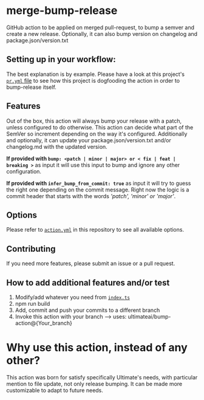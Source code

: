 # merge-bump-release

GitHub action to be applied on merged pull-request, to bump a semver and create a new release. Optionally, it can also bump version on changelog and package.json/version.txt

## Setting up in your workflow:

The best explanation is by example. Please have a look at this project's [`pr.yml` file](./.github/workflows/pr.yml)
to see how this project is dogfooding the action in order to bump-release itself.

## Features

Out of the box, this action will always bump your release with a patch, unless configured
to do otherwise. This action can decide what part of the SemVer so increment depending on 
the way it's configured.
Additionally and optionally, it can update your package.json/version.txt and/or changelog.md with the updated version. 

**If provided with `bump: <patch | minor | major> or < fix | feat | breaking >`** as input it will use this input to bump and ignore any other configuration.

**If provided with `infer_bump_from_commit: true`** as input it will try to guess the right one depending on the commit message. Right now the logic is a commit header that starts with the words _'patch', 'minor' or 'major'_.

## Options

Please refer to [`action.yml`](./action.yml) in this repository to see all available options.

## Contributing

If you need more features, please submit an issue or a pull request.

## How to add additional features and/or test

1. Modify/add whatever you need from [`index.ts`](./src/index.ts)
2. npm run build 
3. Add, commit and push your commits to a different branch
4. Invoke this action with your branch --> uses: ultimateai/bump-action@{Your_branch}

# Why use this action, instead of any other?
This action was born for satisfy specifically Ultimate's needs, with particular mention to file update, not only release bumping. It can be made more customizable to adapt to future needs.

